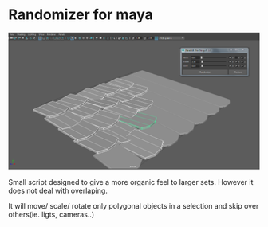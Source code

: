 # Randomizer for maya
![](screenshot2.png)


Small script designed to give a more organic feel to larger sets. However it does not deal with overlaping.

It will move/ scale/ rotate only polygonal objects in a selection and skip over others(ie. ligts, cameras..)
